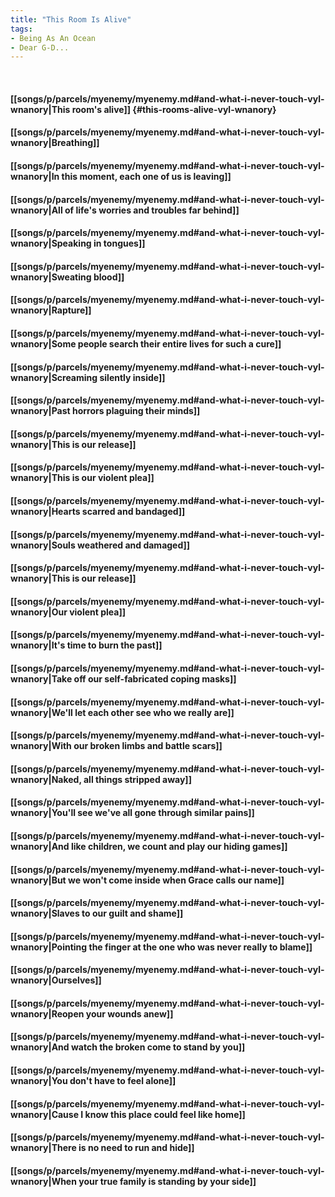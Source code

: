 ```yaml
---
title: "This Room Is Alive"
tags:
- Being As An Ocean
- Dear G-D...
---
```

&nbsp;
#### [[songs/p/parcels/myenemy/myenemy.md#and-what-i-never-touch-vyl-wnanory|This room's alive]] {#this-rooms-alive-vyl-wnanory}
#### [[songs/p/parcels/myenemy/myenemy.md#and-what-i-never-touch-vyl-wnanory|Breathing]]
#### [[songs/p/parcels/myenemy/myenemy.md#and-what-i-never-touch-vyl-wnanory|In this moment, each one of us is leaving]]
#### [[songs/p/parcels/myenemy/myenemy.md#and-what-i-never-touch-vyl-wnanory|All of life's worries and troubles far behind]]
#### [[songs/p/parcels/myenemy/myenemy.md#and-what-i-never-touch-vyl-wnanory|Speaking in tongues]]
#### [[songs/p/parcels/myenemy/myenemy.md#and-what-i-never-touch-vyl-wnanory|Sweating blood]]
#### [[songs/p/parcels/myenemy/myenemy.md#and-what-i-never-touch-vyl-wnanory|Rapture]]
#### [[songs/p/parcels/myenemy/myenemy.md#and-what-i-never-touch-vyl-wnanory|Some people search their entire lives for such a cure]]
#### [[songs/p/parcels/myenemy/myenemy.md#and-what-i-never-touch-vyl-wnanory|Screaming silently inside]]
#### [[songs/p/parcels/myenemy/myenemy.md#and-what-i-never-touch-vyl-wnanory|Past horrors plaguing their minds]]
#### [[songs/p/parcels/myenemy/myenemy.md#and-what-i-never-touch-vyl-wnanory|This is our release]]
#### [[songs/p/parcels/myenemy/myenemy.md#and-what-i-never-touch-vyl-wnanory|This is our violent plea]]
#### [[songs/p/parcels/myenemy/myenemy.md#and-what-i-never-touch-vyl-wnanory|Hearts scarred and bandaged]]
#### [[songs/p/parcels/myenemy/myenemy.md#and-what-i-never-touch-vyl-wnanory|Souls weathered and damaged]]
#### [[songs/p/parcels/myenemy/myenemy.md#and-what-i-never-touch-vyl-wnanory|This is our release]]
#### [[songs/p/parcels/myenemy/myenemy.md#and-what-i-never-touch-vyl-wnanory|Our violent plea]]
#### [[songs/p/parcels/myenemy/myenemy.md#and-what-i-never-touch-vyl-wnanory|It's time to burn the past]]
#### [[songs/p/parcels/myenemy/myenemy.md#and-what-i-never-touch-vyl-wnanory|Take off our self-fabricated coping masks]]
#### [[songs/p/parcels/myenemy/myenemy.md#and-what-i-never-touch-vyl-wnanory|We'll let each other see who we really are]]
#### [[songs/p/parcels/myenemy/myenemy.md#and-what-i-never-touch-vyl-wnanory|With our broken limbs and battle scars]]
#### [[songs/p/parcels/myenemy/myenemy.md#and-what-i-never-touch-vyl-wnanory|Naked, all things stripped away]]
#### [[songs/p/parcels/myenemy/myenemy.md#and-what-i-never-touch-vyl-wnanory|You'll see we've all gone through similar pains]]
#### [[songs/p/parcels/myenemy/myenemy.md#and-what-i-never-touch-vyl-wnanory|And like children, we count and play our hiding games]]
#### [[songs/p/parcels/myenemy/myenemy.md#and-what-i-never-touch-vyl-wnanory|But we won't come inside when Grace calls our name]]
#### [[songs/p/parcels/myenemy/myenemy.md#and-what-i-never-touch-vyl-wnanory|Slaves to our guilt and shame]]
#### [[songs/p/parcels/myenemy/myenemy.md#and-what-i-never-touch-vyl-wnanory|Pointing the finger at the one who was never really to blame]]
#### [[songs/p/parcels/myenemy/myenemy.md#and-what-i-never-touch-vyl-wnanory|Ourselves]]
#### [[songs/p/parcels/myenemy/myenemy.md#and-what-i-never-touch-vyl-wnanory|Reopen your wounds anew]]
#### [[songs/p/parcels/myenemy/myenemy.md#and-what-i-never-touch-vyl-wnanory|And watch the broken come to stand by you]]
#### [[songs/p/parcels/myenemy/myenemy.md#and-what-i-never-touch-vyl-wnanory|You don't have to feel alone]]
#### [[songs/p/parcels/myenemy/myenemy.md#and-what-i-never-touch-vyl-wnanory|Cause I know this place could feel like home]]
#### [[songs/p/parcels/myenemy/myenemy.md#and-what-i-never-touch-vyl-wnanory|There is no need to run and hide]]
#### [[songs/p/parcels/myenemy/myenemy.md#and-what-i-never-touch-vyl-wnanory|When your true family is standing by your side]]
